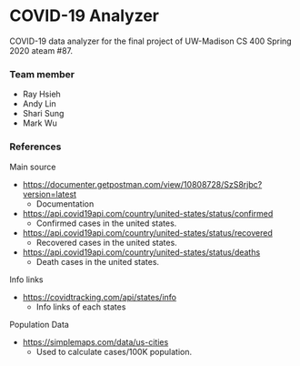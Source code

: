 # COVID-19 Analyzer

COVID-19 data analyzer for the final project of UW-Madison CS 400 Spring 2020 ateam #87.

### Team member
- Ray Hsieh
- Andy Lin
- Shari Sung
- Mark Wu

### References
Main source
- https://documenter.getpostman.com/view/10808728/SzS8rjbc?version=latest
    - Documentation
- https://api.covid19api.com/country/united-states/status/confirmed
    - Confirmed cases in the united states. 
- https://api.covid19api.com/country/united-states/status/recovered
    - Recovered cases in the united states. 
- https://api.covid19api.com/country/united-states/status/deaths
    - Death cases in the united states. 

Info links
- https://covidtracking.com/api/states/info
    - Info links of each states
    
Population Data
- https://simplemaps.com/data/us-cities
    - Used to calculate cases/100K population.